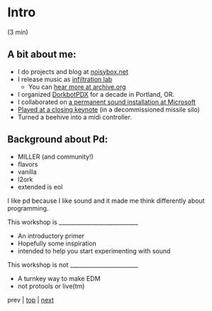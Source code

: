 # Intro
(3 min)

## A bit about me:
* I do projects and blog at [noisybox.net](https://noisybox.net)
* I release music as [infiltration lab](https://infiltrationlab.com)
  * You can [hear more at archive.org](https://archive.org/search.php?query=%22infiltration%20lab%22)
* I organized [DorkbotPDX](https://dorkbotpdx.org) for a decade in Portland, OR.
* I collaborated on [a permanent sound installation at Microsoft](https://www.parallel.studio/elements-1)
* [Played at a closing keynote](https://www.youtube.com/watch?v=kDpdnAmAjI4) (in a decommissioned missile silo)
* Turned a beehive into a midi controller.

## Background about Pd:
* MILLER (and community!)
* flavors
 * vanilla
 * l2ork
 * extended is eol
 
I like pd because I like sound and it made me think differently about programming.
 
This workshop is ____________________________
 * An introductory primer
 * Hopefully some inspiration
 * intended to help you start experimenting with sound
 
This workshop is not ________________________
 * A turnkey way to make EDM
 * not protools or live(tm)

prev |
[top](https://github.com/breedx2/strangeloop_2019_pd_workshop) |
[next](../01_Lets_Begin/) 
